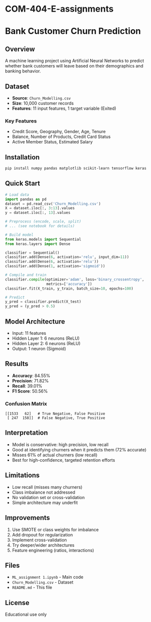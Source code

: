 # COM-404-E-assignments
# Bank Customer Churn Prediction

## Overview
A machine learning project using Artificial Neural Networks to predict whether bank customers will leave based on their demographics and banking behavior.

## Dataset
- **Source**: `Churn_Modelling.csv`
- **Size**: 10,000 customer records
- **Features**: 11 input features, 1 target variable (Exited)

### Key Features
- Credit Score, Geography, Gender, Age, Tenure
- Balance, Number of Products, Credit Card Status
- Active Member Status, Estimated Salary

## Installation

```bash
pip install numpy pandas matplotlib scikit-learn tensorflow keras
```

## Quick Start

```python
# Load data
import pandas as pd
dataset = pd.read_csv('Churn_Modelling.csv')
X = dataset.iloc[:, 3:13].values
y = dataset.iloc[:, 13].values

# Preprocess (encode, scale, split)
# ... (see notebook for details)

# Build model
from keras.models import Sequential
from keras.layers import Dense

classifier = Sequential()
classifier.add(Dense(6, activation='relu', input_dim=11))
classifier.add(Dense(6, activation='relu'))
classifier.add(Dense(1, activation='sigmoid'))

# Compile and train
classifier.compile(optimizer='adam', loss='binary_crossentropy', 
                   metrics=['accuracy'])
classifier.fit(X_train, y_train, batch_size=10, epochs=100)

# Predict
y_pred = classifier.predict(X_test)
y_pred = (y_pred > 0.5)
```

## Model Architecture
- Input: 11 features
- Hidden Layer 1: 6 neurons (ReLU)
- Hidden Layer 2: 6 neurons (ReLU)
- Output: 1 neuron (Sigmoid)

## Results
- **Accuracy**: 84.55%
- **Precision**: 71.82%
- **Recall**: 39.01%
- **F1 Score**: 50.56%

### Confusion Matrix
```
[[1533   62]   # True Negative, False Positive
 [ 247  158]]  # False Negative, True Positive
```

## Interpretation
- Model is conservative: high precision, low recall
- Good at identifying churners when it predicts them (72% accurate)
- Misses 61% of actual churners (low recall)
- Best for high-confidence, targeted retention efforts

## Limitations
- Low recall (misses many churners)
- Class imbalance not addressed
- No validation set or cross-validation
- Simple architecture may underfit

## Improvements
1. Use SMOTE or class weights for imbalance
2. Add dropout for regularization
3. Implement cross-validation
4. Try deeper/wider architectures
5. Feature engineering (ratios, interactions)

## Files
- `ML_assignment 1.ipynb` - Main code
- `Churn_Modelling.csv` - Dataset
- `README.md` - This file

## License
Educational use only
